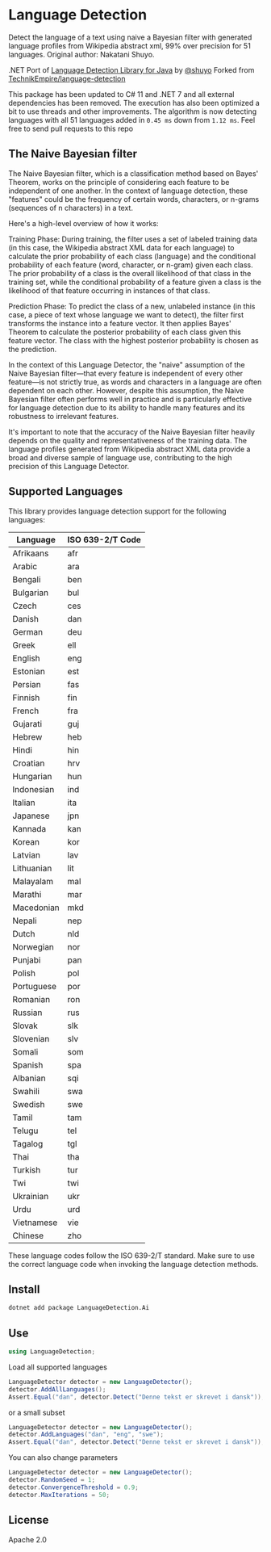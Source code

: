 # Language Detection

Detect the language of a text using naive a Bayesian filter with generated language profiles from Wikipedia abstract
xml, 99% over precision for 51 languages. Original author: Nakatani Shuyo.

.NET Port of [Language Detection Library for Java](https://code.google.com/p/language-detection/)
by [@shuyo](https://github.com/shuyo)
Forked from [TechnikEmpire/language-detection](https://github.com/TechnikEmpire/language-detection)

This package has been updated to C# 11 and .NET 7 and all external dependencies has been removed.
The execution has also been optimized a bit to use threads and other improvements. 
The algorithm is now detecting languages with all 51 languages added in `0.45 ms` down from `1.12 ms`.
Feel free to send pull requests to this repo

## The Naive Bayesian filter

The Naive Bayesian filter, which is a classification method based on Bayes' Theorem, works on the principle of
considering each feature to be independent of one another. In the context of language detection, these "features" could
be the frequency of certain words, characters, or n-grams (sequences of n characters) in a text.

Here's a high-level overview of how it works:

Training Phase: During training, the filter uses a set of labeled training data (in this case, the Wikipedia abstract
XML data for each language) to calculate the prior probability of each class (language) and the conditional probability
of each feature (word, character, or n-gram) given each class. The prior probability of a class is the overall
likelihood of that class in the training set, while the conditional probability of a feature given a class is the
likelihood of that feature occurring in instances of that class.

Prediction Phase: To predict the class of a new, unlabeled instance (in this case, a piece of text whose language we
want to detect), the filter first transforms the instance into a feature vector. It then applies Bayes' Theorem to
calculate the posterior probability of each class given this feature vector. The class with the highest posterior
probability is chosen as the prediction.

In the context of this Language Detector, the "naive" assumption of the Naive Bayesian filter—that every feature is
independent of every other feature—is not strictly true, as words and characters in a language are often dependent on
each other. However, despite this assumption, the Naive Bayesian filter often performs well in practice and is
particularly effective for language detection due to its ability to handle many features and its robustness to
irrelevant features.

It's important to note that the accuracy of the Naive Bayesian filter heavily depends on the quality and
representativeness of the training data. The language profiles generated from Wikipedia abstract XML data provide a
broad and diverse sample of language use, contributing to the high precision of this Language Detector.

## Supported Languages

This library provides language detection support for the following languages:

| Language   | ISO 639-2/T Code |
|------------|------------------|
| Afrikaans  | afr              |
| Arabic     | ara              |
| Bengali    | ben              |
| Bulgarian  | bul              |
| Czech      | ces              |
| Danish     | dan              |
| German     | deu              |
| Greek      | ell              |
| English    | eng              |
| Estonian   | est              |
| Persian    | fas              |
| Finnish    | fin              |
| French     | fra              |
| Gujarati   | guj              |
| Hebrew     | heb              |
| Hindi      | hin              |
| Croatian   | hrv              |
| Hungarian  | hun              |
| Indonesian | ind              |
| Italian    | ita              |
| Japanese   | jpn              |
| Kannada    | kan              |
| Korean     | kor              |
| Latvian    | lav              |
| Lithuanian | lit              |
| Malayalam  | mal              |
| Marathi    | mar              |
| Macedonian | mkd              |
| Nepali     | nep              |
| Dutch      | nld              |
| Norwegian  | nor              |
| Punjabi    | pan              |
| Polish     | pol              |
| Portuguese | por              |
| Romanian   | ron              |
| Russian    | rus              |
| Slovak     | slk              |
| Slovenian  | slv              |
| Somali     | som              |
| Spanish    | spa              |
| Albanian   | sqi              |
| Swahili    | swa              |
| Swedish    | swe              |
| Tamil      | tam              |
| Telugu     | tel              |
| Tagalog    | tgl              |
| Thai       | tha              |
| Turkish    | tur              |
| Twi        | twi              |
| Ukrainian  | ukr              |
| Urdu       | urd              |
| Vietnamese | vie              |
| Chinese    | zho              |

These language codes follow the ISO 639-2/T standard. Make sure to use the correct language code when invoking the
language detection methods.

## Install

```bash
dotnet add package LanguageDetection.Ai
```

## Use

```csharp
using LanguageDetection;
```

Load all supported languages

```csharp
LanguageDetector detector = new LanguageDetector();
detector.AddAllLanguages();
Assert.Equal("dan", detector.Detect("Denne tekst er skrevet i dansk"));
```

or a small subset

```csharp
LanguageDetector detector = new LanguageDetector();
detector.AddLanguages("dan", "eng", "swe");
Assert.Equal("dan", detector.Detect("Denne tekst er skrevet i dansk"));
```

You can also change parameters

```csharp
LanguageDetector detector = new LanguageDetector();
detector.RandomSeed = 1;
detector.ConvergenceThreshold = 0.9;
detector.MaxIterations = 50;
```

## License

Apache 2.0